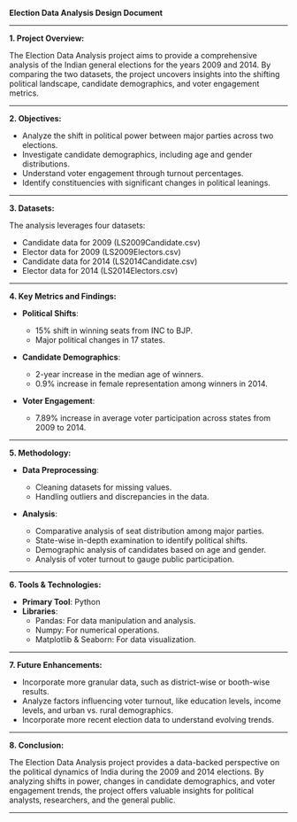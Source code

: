 **Election Data Analysis Design Document**

---

**1. Project Overview:**

The Election Data Analysis project aims to provide a comprehensive analysis of the Indian general elections for the years 2009 and 2014. By comparing the two datasets, the project uncovers insights into the shifting political landscape, candidate demographics, and voter engagement metrics.

---

**2. Objectives:**

- Analyze the shift in political power between major parties across two elections.
- Investigate candidate demographics, including age and gender distributions.
- Understand voter engagement through turnout percentages.
- Identify constituencies with significant changes in political leanings.

---

**3. Datasets:**

The analysis leverages four datasets:
- Candidate data for 2009 (LS2009Candidate.csv)
- Elector data for 2009 (LS2009Electors.csv)
- Candidate data for 2014 (LS2014Candidate.csv)
- Elector data for 2014 (LS2014Electors.csv)

---

**4. Key Metrics and Findings:**

- **Political Shifts**:
  - 15% shift in winning seats from INC to BJP.
  - Major political changes in 17 states.
  
- **Candidate Demographics**:
  - 2-year increase in the median age of winners.
  - 0.9% increase in female representation among winners in 2014.
  
- **Voter Engagement**:
  - 7.89% increase in average voter participation across states from 2009 to 2014.
  
---

**5. Methodology:**

- **Data Preprocessing**:
  - Cleaning datasets for missing values.
  - Handling outliers and discrepancies in the data.
  
- **Analysis**:
  - Comparative analysis of seat distribution among major parties.
  - State-wise in-depth examination to identify political shifts.
  - Demographic analysis of candidates based on age and gender.
  - Analysis of voter turnout to gauge public participation.
  
---

**6. Tools & Technologies:**

- **Primary Tool**: Python
- **Libraries**:
  - Pandas: For data manipulation and analysis.
  - Numpy: For numerical operations.
  - Matplotlib & Seaborn: For data visualization.
  
---

**7. Future Enhancements:**

- Incorporate more granular data, such as district-wise or booth-wise results.
- Analyze factors influencing voter turnout, like education levels, income levels, and urban vs. rural demographics.
- Incorporate more recent election data to understand evolving trends.

---

**8. Conclusion:**

The Election Data Analysis project provides a data-backed perspective on the political dynamics of India during the 2009 and 2014 elections. By analyzing shifts in power, changes in candidate demographics, and voter engagement trends, the project offers valuable insights for political analysts, researchers, and the general public.

---
